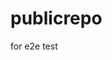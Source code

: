 # publicrepo
for e2e test













































































































































































































































































































































































































































































































































































































































































































































































































































































































































































































































































































































































































































































































































































































































































































































































































































































































































































































































































































































































































































































































































































































































